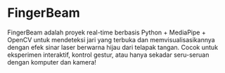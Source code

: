 # FingerBeam
FingerBeam adalah proyek real-time berbasis Python + MediaPipe + OpenCV untuk mendeteksi jari yang terbuka dan memvisualisasikannya dengan efek sinar laser berwarna hijau dari telapak tangan. Cocok untuk eksperimen interaktif, kontrol gestur, atau hanya sekadar seru-seruan dengan komputer dan kamera!
